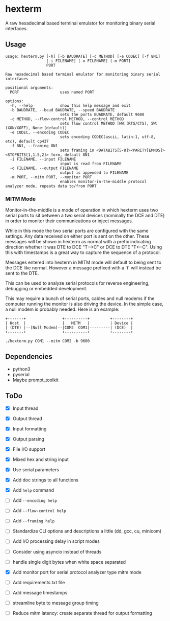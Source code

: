 # hexterm
A raw hexadecimal based terminal emulator for monitoring binary serial interfaces.

## Usage
```
usage: hexterm.py [-h] [-b BAUDRATE] [-c METHOD] [-e CODEC] [-f 8N1]
                  [-i FILENAME] [-o FILENAME] [-m PORT]
                  PORT

Raw hexadecimal based terminal emulator for monitoring binary serial interfaces

positional arguments:
  PORT                  uses named PORT

options:
  -h, --help            show this help message and exit
  -b BAUDRATE, --baud BAUDRATE, --speed BAUDRATE
                        sets the ports BUADRATE, default 9600
  -c METHOD, --flow-control METHOD, --control METHOD
                        sets flow control METHOD [HW:(RTS/CTS), SW:(XON/XOFF), None:(default)]
  -e CODEC, --encoding CODEC
                        sets encoding CODEC(ascii, latin-1, utf-8, etc), default cp437
  -f 8N1, --framing 8N1
                        sets framing in <DATABITS[5-8]><PARITY[EMNOS]><STOPBITS[1,1.5,2]> form, default 8N1
  -i FILENAME, --input FILENAME
                        input is read from FILENAME
  -o FILENAME, --output FILENAME
                        output is appended to FILENAME
  -m PORT, --mitm PORT, --monitor PORT
                        enables monitor-in-the-middle protocol analyzer mode, repeats data to/from PORT
```

### MITM Mode

Monitor-in-the-middle is a mode of operation in which hexterm uses two serial
ports to sit between a two serial devices (nominally the DCE and DTE) in order
to monitor their communications or inject messages.

While in this mode the two serial ports are configured with the same settings.
Any data received on either port is sent on the other. These messages will be
shown in hexterm as normal with a prefix indicating direction whether it was
DTE to DCE "T-->C" or DCE to DTE "T<--C". Using this with timestamps is a
great way to capture the sequence of a protocol.

Messages entered into hexterm in MITM mode will default to being sent to the DCE
like normal. However a message prefixed with a 't' will instead be sent to the
DTE.

This can be used to analyze serial protocols for reverse engineering, debugging
or embedded development.

This may require a bunch of serial ports, cables and null modems if the computer
running the monitor is also driving the device. In the simple case, a null modem
is probably needed. Here is an example:

```
+-------+                +----------+         +--------+
| Host  |                |   MITM   |         | Device |
| (DTE) |--[Null Modem]--|COM2  COM1|---------| (DCE)  |
+-------+                +----------+         +--------+

./hexterm.py COM1 --mitm COM2 -b 9600

```

## Dependencies
- python3
- pyserial
- Maybe prompt_toolkit

## ToDo
- [x] Input thread
- [x] Output thread
- [x] Input formatting
- [x] Output parsing
- [x] File I/O support
- [x] Mixed hex and string input
- [x] Use serial parameters
- [x] Add doc strings to all functions
- [x] Add `help` command
- [ ] Add `--encoding help`
- [ ] Add `--flow-control help`
- [ ] Add `--framing help`
- [ ] Standardize CLI options and descriptions a little (dd, gcc, cu, minicom)
- [ ] Add I/O processing delay in script modes
- [ ] Consider using asyncio instead of threads
- [ ] handle single digit bytes when white space separated
- [x] Add monitor port for serial protocol analyzer type mitm mode
- [ ] Add requirements.txt file
- [ ] Add message timestamps
- [ ] streamline byte to message group timing
- [ ] Reduce mitm latency: create separate thread for output formatting

